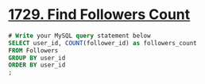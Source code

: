 # [1729. Find Followers Count](https://leetcode.com/problems/find-followers-count)

```sql
# Write your MySQL query statement below
SELECT user_id, COUNT(follower_id) as followers_count
FROM Followers
GROUP BY user_id
ORDER BY user_id
;
```

